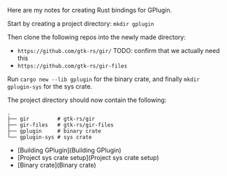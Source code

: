 Here are my notes for creating Rust bindings for GPlugin.

Start by creating a project directory: `mkdir gplugin`

Then clone the following repos into the newly made directory:

* `https://github.com/gtk-rs/gir/` TODO: confirm that we actually need this
* `https://github.com/gtk-rs/gir-files`

Run `cargo new --lib gplugin` for the binary crate,
and finally `mkdir gplugin-sys` for the sys crate.

The project directory should now contain the following:

```
.
├── gir         # gtk-rs/gir
├── gir-files   # gtk-rs/gir-files
├── gplugin     # binary crate
└── gplugin-sys # sys crate
```


* [Building GPlugin](Building GPlugin)
* [Project sys crate setup](Project sys crate setup)
* [Binary crate](Binary crate)
